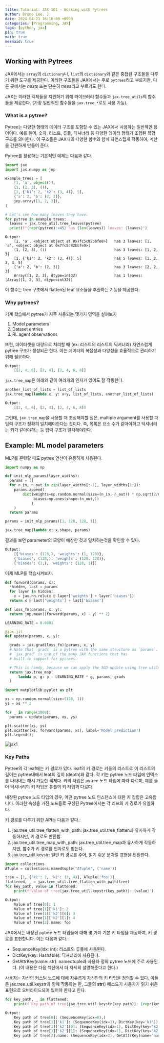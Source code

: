 ```yaml
---
title: Tutorial: JAX 101 - Working with Pytrees
author: Bruno Lee. J.
date: 2024-04-21 16:10:00 +0900
categories: [Programming, JAX]
tags: [python, jax]
pin: true
math: true
mermaid: true
---
```


## Working with Pytrees
JAX에서는 `array`의 `dictionary`나, `list`의 `dictionary`와 같은 중첩된 구조들을 다루기 위한 도구를 제공한다. 이러한 구조들을 JAX에서는 주로 `pytrees`라고 부르지만, 다른 곳에서는 *nests* 또는 단순히 *trees*라고 부르기도 한다.

JAX는 이러한 객체들을 지원하기 위해 라이브러리 함수들과 `jax.tree_utils`의 함수들을 제공한다. (가장 일반적인 함수들을 `jax.tree_*`로도 사용 가능).

### What is a pytree?
Pytree는 다양한 형태의 데이터 구조를 포함할 수 있는 JAX에서 사용하는 일반적인 용어이다. 예를 들어, 숫자, 리스트, 튜플, 딕셔너리 등 다양한 데이터 형태가 조합된 복합 구조를 의미한다. 이 구조들은 JAX내의 다양한 함수와 함께 자연스럽게 작동하여, 계산을 간편하게 만들어 준다.

Pytree를 활용하는 기본적인 예제는 다음과 같다.

```python
import jax
import jax.numpy as jnp

example_trees = [
    [1, 'a', object()],
    (1, (2, 3), ()),
    [1, {'k1': 2, 'k2': (3, 4)}, 5],
    {'a': 2, 'b': (2, 3)},
    jnp.array([1, 2, 3]),
]

# Let's see how many leaves they have:
for pytree in example_trees:
  leaves = jax.tree_util.tree_leaves(pytree)
  print(f"{repr(pytree):<45} has {len(leaves)} leaves: {leaves}")
```

```
Output:
    [1, 'a', <object object at 0x7fc5c82bbfe0>]   has 3 leaves: [1, 'a', <object object at 0x7fc5c82bbfe0>]
    (1, (2, 3), ())                               has 3 leaves: [1, 2, 3]
    [1, {'k1': 2, 'k2': (3, 4)}, 5]               has 5 leaves: [1, 2, 3, 4, 5]
    {'a': 2, 'b': (2, 3)}                         has 3 leaves: [2, 2, 3]
    Array([1, 2, 3], dtype=int32)                 has 1 leaves: [Array([1, 2, 3], dtype=int32)]
```

이 함수는 tree 구조에서 flatten된 leaf 요소들을 추출하는 기능을 제공한다.


### Why pytrees?
기계 학습에서 pytree가 자주 사용되는 몇가지 영역을 살펴보자

1. Model parameters
2. Dataset entries
3. RL agent observations

또한, 데이터셋을 대량으로 처리할 때 (ex: 리스트의 리스트의 딕셔너리) 자연스럽게 pytree 구조가 생성되곤 한다. 이는 데이터의 복잡성과 다양성을 효율적으로 관리하기 위해 필요하다.

```python
Output:
    [[2, 4, 6], [2, 4], [2, 4, 6, 8]]
```

`jax.tree_map`은 아래와 같이 여러개의 인자가 있어도 잘 작동한다.

```python
another_list_of_lists = list_of_lists
jax.tree_map(lambda x, y: x+y, list_of_lists, another_list_of_lists)
```

```python
Output:
    [[2, 4, 6], [2, 4], [2, 4, 6, 8]]
```

그런데, `jax.tree_map`을 사용할 때 조심해야할 점은, multiple argument를 사용할 때 입력 구조가 정확히 일치해야한다는 것이다. 즉, 목록은 요소 수가 같아야하고 딕셔너리는 키가 같아야하는 등 입력 구조가 일치해야한다.

## Example: ML model parameters
MLP를 훈련할 때도 pytree 연산이 유용하게 사용된다.

```python
import numpy as np

def init_mlp_params(layer_widths):
  params = []
  for n_in, n_out in zip(layer_widths[:-1], layer_widths[1:]):
    params.append(
        dict(weights=np.random.normal(size=(n_in, n_out)) * np.sqrt(2/n_in),
             biases=np.ones(shape=(n_out,))
            )
    )
  return params

params = init_mlp_params([1, 128, 128, 1])

jax.tree_map(lambda x: x.shape, params)
```

결과를 보면 parameter의 모양이 예상한 것과 일치하는것을 확인할 수 있다.

```python
Output:
    [{'biases': (128,), 'weights': (1, 128)},
    {'biases': (128,), 'weights': (128, 128)},
    {'biases': (1,), 'weights': (128, 1)}]
```

이제 MLP를 학습시켜보자.

```python
def forward(params, x):
  *hidden, last = params
  for layer in hidden:
    x = jax.nn.relu(x @ layer['weights'] + layer['biases'])
  return x @ last['weights'] + last['biases']

def loss_fn(params, x, y):
  return jnp.mean((forward(params, x) - y) ** 2)

LEARNING_RATE = 0.0001

@jax.jit
def update(params, x, y):

  grads = jax.grad(loss_fn)(params, x, y)
  # Note that `grads` is a pytree with the same structure as `params`.
  # `jax.grad` is one of the many JAX functions that has
  # built-in support for pytrees.

  # This is handy, because we can apply the SGD update using tree utils:
  return jax.tree_map(
      lambda p, g: p - LEARNING_RATE * g, params, grads
  )

import matplotlib.pyplot as plt

xs = np.random.normal(size=(128, 1))
ys = xs ** 2

for _ in range(1000):
  params = update(params, xs, ys)

plt.scatter(xs, ys)
plt.scatter(xs, forward(params, xs), label='Model prediction')
plt.legend();
```

![jax1](https://github.com/brunoleej/brunoleej.github.io/blob/master/assets/img/jax/jax1.png?raw=true)


### Key Paths
Pytree의 각 leaf에는 키 경로가 있다. leaf의 키 경로는 키들의 리스트로 이 리스트의 길이는 pytree내에서 leaf의 깊이 (depth)와 같다. 각 키는 pytree 노드 타입에 인덱스를 나타내는 해시 가능한 객체다. 키의 타입은 pytree 노드 타입에 따라 다르며, 예를 들어 딕셔너리의 키 타입은 튜플의 키 타입과 다르다.

내장된 pytree 노드 타입의 경우, 어떤 pytree 노드 인스턴스에 대한 키 집합은 고유합니다. 이러한 속성을 가진 노드들로 구성된 Pytree에서는 각 리프의 키 경로가 유일하다.

키 경로를 다루기 위한 API는 다음과 같다.:

1. jax.tree_util.tree_flatten_with_path: jax.tree_util.tree_flatten과 유사하게 작동하지만, 키 경로도 반환함.
2. jax.tree_util.tree_map_with_path: jax.tree_util.tree_map과 유사하게 작동하지만, 함수가 키 경로를 인자로도 받는다.
3. jax.tree_util.keystr: 일반 키 경로를 주어, 읽기 쉬운 문자열 표현을 반환한다.

```python
import collections
ATuple = collections.namedtuple("ATuple", ('name'))

tree = [1, {'k1': 2, 'k2': (3, 4)}, ATuple('foo')]
flattened, _ = jax.tree_util.tree_flatten_with_path(tree)
for key_path, value in flattened:
    print(f'Value of tree{jax.tree_util.keystr(key_path)}: {value}')
```

```python
Output:
    Value of tree[0]: 1
    Value of tree[1]['k1']: 2
    Value of tree[1]['k2'][0]: 3
    Value of tree[1]['k2'][1]: 4
    Value of tree[2].name: foo
```

JAX에서는 내장된 pytree 노드 타입들에 대해 몇 가지 기본 키 타입을 제공하여, 키 경로를 표현합니다. 이는 다음과 같다.:

- SequenceKey(idx: int): 리스트와 튜플에 사용된다.
- DictKey(key: Hashable): 딕셔너리에 사용된다.
- GetAttrKey(name: str): namedtuple과 사용자 정의 pytree 노드에 주로 사용된다. (이 내용은 다음 섹션에서 더 자세히 설명해준다고 한다.)

사용자는 자신의 커스텀 노드에 대해 자유롭게 자신만의 키 타입을 정의할 수 있다. 이들은 jax.tree_util.keystr과 함께 작동하는 한, 그들의 __str__() 메소드가 사용자가 읽기 쉬운 표현으로 오버라이드되어 있어야 한다고 한다.

```python
for key_path, _ in flattened:
    print(f'Key path of tree{jax.tree_util.keystr(key_path)}: {repr(key_path)}')
```

```python
Output:
    Key path of tree[0]: (SequenceKey(idx=0),)
    Key path of tree[1]['k1']: (SequenceKey(idx=1), DictKey(key='k1'))
    Key path of tree[1]['k2'][0]: (SequenceKey(idx=1), DictKey(key='k2'),SequenceKey(idx=0))
    Key path of tree[1]['k2'][1]: (SequenceKey(idx=1), DictKey(key='k2'), SequenceKey(idx=1))
    Key path of tree[2].name: (SequenceKey(idx=2), GetAttrKey(name='name'))
```
